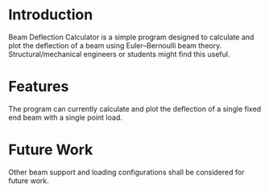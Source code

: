 # Introduction
Beam Deflection Calculator is a simple program designed to calculate and plot the deflection of a beam using Euler–Bernoulli beam theory. Structural/mechanical engineers or students might find this useful. 

# Features
The program can currently calculate and plot the deflection of a single fixed end beam with a single point load.

# Future Work
Other beam support and loading configurations shall be considered for future work.
